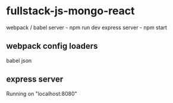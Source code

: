 # fullstack-js-mongo-react

  webpack / babel server - npm run dev
  express server - npm start

## webpack config loaders

  babel
  json

## express server

  Running on "localhost:8080"

